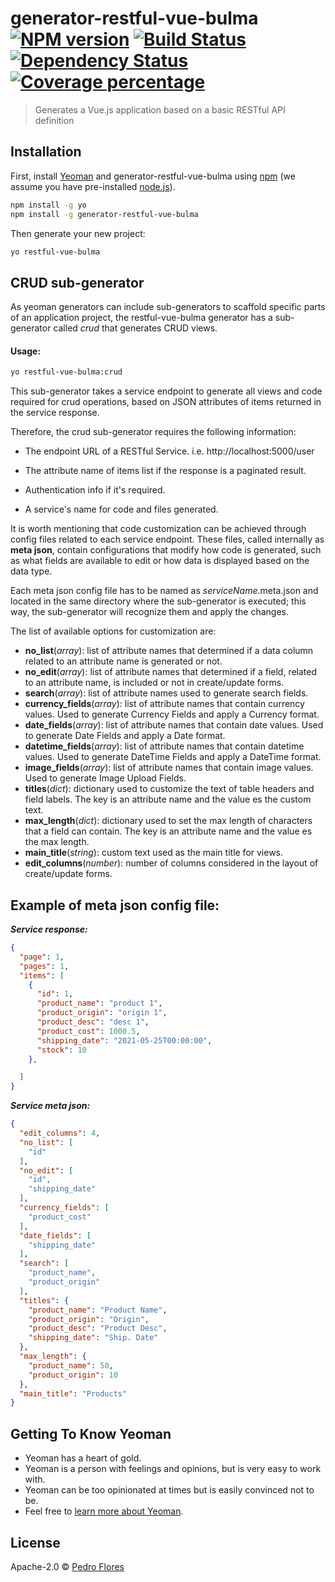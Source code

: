 # generator-restful-vue-bulma [![NPM version][npm-image]][npm-url] [![Build Status][travis-image]][travis-url] [![Dependency Status][daviddm-image]][daviddm-url] [![Coverage percentage][coveralls-image]][coveralls-url]
> Generates a Vue.js application based on a basic RESTful API definition

## Installation

First, install [Yeoman](http://yeoman.io) and generator-restful-vue-bulma using [npm](https://www.npmjs.com/) (we assume you have pre-installed [node.js](https://nodejs.org/)).

```bash
npm install -g yo
npm install -g generator-restful-vue-bulma
```

Then generate your new project:

```bash
yo restful-vue-bulma
```

## CRUD sub-generator

As yeoman generators can include sub-generators to scaffold specific parts of an application project, the restful-vue-bulma generator has a sub-generator called _crud_ that generates CRUD views.

#### Usage:

```bash
yo restful-vue-bulma:crud
```

This sub-generator takes a service endpoint to generate all views and code required for crud operations, based on JSON attributes of items returned in the service response.

Therefore, the crud sub-generator requires the following information:

- The endpoint URL of a RESTful Service. i.e. http://localhost:5000/user

- The attribute name of items list if the response is a paginated result.

- Authentication info if it's required.

- A service's name for code and files generated.

  

It is worth mentioning that code customization can be achieved through config files related to each service endpoint. These files, called internally as **meta json**, contain configurations that modify how code is generated, such as what fields are available to edit or how data is displayed based on the data type. 

Each meta json config file has to be named as _serviceName_.meta.json and located in the same directory where the sub-generator is executed; this way, the sub-generator will recognize them and apply the changes. 

The list of available options for customization are:

- **no_list**(*array*): list of attribute names that determined if a data column related to an attribute name is generated or not.
- **no_edit**(*array*):  list of attribute names that determined if a field, related to an attribute name, is included or not in create/update forms.
- **search**(*array*): list of attribute names used to generate search fields.
- **currency_fields**(*array*):  list of attribute names that contain currency values. Used to generate Currency Fields and apply a Currency format.
- **date_fields**(*array*): list of attribute names that contain date values. Used to generate Date Fields and apply a Date format.
- **datetime_fields**(*array*): list of attribute names that contain datetime values. Used to generate DateTime Fields and apply a DateTime format. 
- **image_fields**(*array*): list of attribute names that contain image values. Used to generate Image Upload Fields.
- **titles**(*dict*): dictionary used to customize the text of table headers and field labels. The key is an attribute name and the value es the custom text.
- **max_length**(*dict*): dictionary used to set the max length of characters that a field can contain. The key is an attribute name and the value es the max length.
- **main_title**(*string*): custom text used as the main title for views.
- **edit_columns**(*number*): number of columns considered in the layout of create/update forms.



## Example of meta json config file:

***Service response:*** 

```json
{
  "page": 1,
  "pages": 1,
  "items": [
    {
      "id": 1,
      "product_name": "product 1",
      "product_origin": "origin 1",
      "product_desc": "desc 1",
      "product_cost": 1000.5,
      "shipping_date": "2021-05-25T00:00:00",
      "stock": 10
    },

  ]
}
```



***Service meta json:***

```json
{
  "edit_columns": 4,
  "no_list": [
    "id"
  ],
  "no_edit": [
    "id",
    "shipping_date"
  ],
  "currency_fields": [
    "product_cost"
  ],
  "date_fields": [
    "shipping_date"
  ],
  "search": [
    "product_name",
    "product_origin"
  ],
  "titles": {
    "product_name": "Product Name",
    "product_origin": "Origin",
    "product_desc": "Product Desc",
    "shipping_date": "Ship. Date"
  },
  "max_length": {
    "product_name": 50,
    "product_origin": 10
  },
  "main_title": "Products"
}
```


## Getting To Know Yeoman

 * Yeoman has a heart of gold.
 * Yeoman is a person with feelings and opinions, but is very easy to work with.
 * Yeoman can be too opinionated at times but is easily convinced not to be.
 * Feel free to [learn more about Yeoman](http://yeoman.io/).

## License

Apache-2.0 © [Pedro Flores]()


[npm-image]: https://badge.fury.io/js/generator-restful-vue-bulma.svg
[npm-url]: https://npmjs.org/package/generator-restful-vue-bulma
[travis-image]: https://travis-ci.org/neowinx/generator-restful-vue-bulma.svg?branch=master
[travis-url]: https://travis-ci.org/neowinx/generator-restful-vue-bulma
[daviddm-image]: https://david-dm.org/neowinx/generator-restful-vue-bulma.svg?theme=shields.io
[daviddm-url]: https://david-dm.org/neowinx/generator-restful-vue-bulma
[coveralls-image]: https://coveralls.io/repos/neowinx/generator-restful-vue-bulma/badge.svg
[coveralls-url]: https://coveralls.io/r/neowinx/generator-restful-vue-bulma
